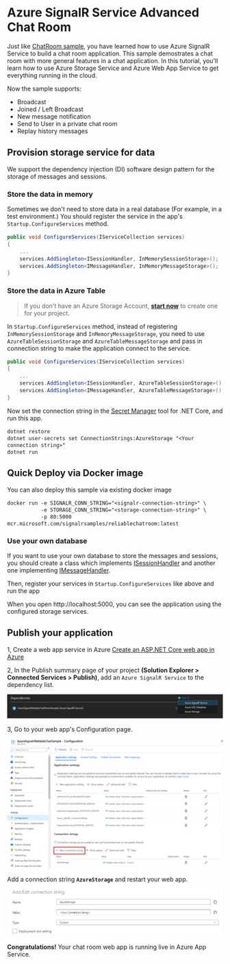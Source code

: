 # Azure SignalR Service Advanced Chat Room

Just like [ChatRoom sample](../ChatRoom), you have learned how to use Azure SignalR Service to build a chat room application. This sample demostrates a chat room with more general features in a chat application.
In this tutorial, you'll learn how to use Azure Storage Service and Azure Web App Service to get everything running in the cloud.

Now the sample supports:

* Broadcast
* Joined / Left Broadcast
* New message notification 
* Send to User in a private chat room
* Replay history messages

## Provision storage service for data

We support the dependency injection (DI) software design pattern for the storage of messages and sessions.

### Store the data in memory

Sometimes we don't need to store data in a real database (For example, in a test environment.)
You should register the service in the app's `Startup.ConfigureServices` method.

```cs
public void ConfigureServices(IServiceCollection services)
{
	...
	services.AddSingleton<ISessionHandler, InMemorySessionStorage>();
	services.AddSingleton<IMessageHandler, InMemoryMessageStorage>();
}
```

### Store the data in Azure Table

> If you don't have an Azure Storage Account, **[start now](https://azure.microsoft.com/en-us/services/storage/tables/)** to create one for your project.

In `Startup.ConfigureServices` method, instead of registering `InMemorySessionStorage` and `InMemoryMessageStorage`, you need to use `AzureTableSessionStorage` and `AzureTableMessageStorage` and pass in connection string to make the application connect to the service.

```cs
public void ConfigureServices(IServiceCollection services)
{
	...
	services.AddSingleton<ISessionHandler, AzureTableSessionStorage>();
	services.AddSingleton<IMessageHandler, AzureTableMessageStorage>();
}
```

Now set the connection string in the [Secret Manager](https://docs.microsoft.com/en-us/aspnet/core/security/app-secrets?view=aspnetcore-2.1&tabs=visual-studio#secret-manager) tool for .NET Core, and run this app.

```
dotnet restore
dotnet user-secrets set ConnectionStrings:AzureStorage "<Your connection string>"
dotnet run
```

## Quick Deploy via Docker image
You can also deploy this sample via existing docker image

```
docker run -e SIGNALR_CONN_STRING="<signalr-connection-string>" \
           -e STORAGE_CONN_STRING="<storage-connection-string>" \
		   -p 80:5000 mcr.microsoft.com/signalrsamples/reliablechatroom:latest
```


### Use your own database

If you want to use your own database to store the messages and sessions, you should create a class which implements [ISessionHandler](./SessionHandler/ISessionHandler.cs) and another one implementing [IMessageHandler](./MessageHandler/IMessageHandler.cs).

Then, register your services in `Startup.ConfigureServices` like above and run the app

When you open http://localhost:5000, you can see the application using the configured storage services.

## Publish your application

1, Create a web app service in Azure [Create an ASP.NET Core web app in Azure](https://docs.microsoft.com/en-us/azure/app-service/app-service-web-get-started-dotnet)

2, In the Publish summary page of your project **(Solution Explorer > Connected Services > Publish)**, add an `Azure SignalR Service` to the dependency list.

![AddAzureSignalRServiceDependency](./Images/AddAzureSignalRServiceDependency.PNG)

3, Go to your web app's Configuration page. 

![AppConfiguration](./Images/AppConfiguration.PNG)

Add a connection string **`AzureStorage`** and restart your web app.

![AddConnectionString](./Images/AddConnectionString.PNG)

**Congratulations!** Your chat room web app is running live in Azure App Service.
